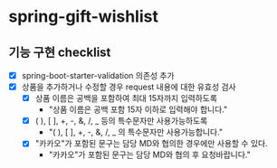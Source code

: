 # spring-gift-wishlist

## 기능 구현 checklist
- [x] spring-boot-starter-validation 의존성 추가
- [x] 상품을 추가하거나 수정할 경우 request 내용에 대한 유효성 검사
  - [x] 상품 이름은 공백을 포함하여 최대 15자까지 입력하도록 
    - "상품 이름은 공백 포함 15자 이하로 입력해야 합니다."
  - [x] ( ), [ ], +, -, &, /, _ 등의 특수문자만 사용가능하도록
    - "( ), [ ], +, -, &, /, _ 의 특수문자만 사용가능합니다."
  - [x] "카카오"가 포함된 문구는 담당 MD와 협의한 경우에만 사용할 수 있다.
    - "카카오"가 포함된 문구는 담당 MD와 협의 후 요청바랍니다."
